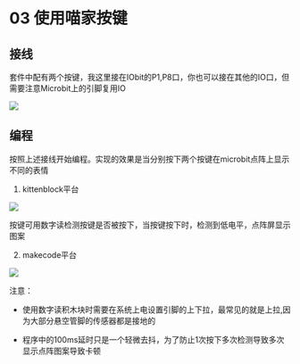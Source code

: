 # 03 使用喵家按键

## 接线

套件中配有两个按键，我这里接在IObit的P1,P8口，你也可以接在其他的IO口，但需要注意Microbit上的引脚复用IO

![](https://s2.ax1x.com/2019/09/02/nC3Oln.jpg)

## 编程  

按照上述接线开始编程。实现的效果是当分别按下两个按键在microbit点阵上显示不同的表情

1. kittenblock平台

![](https://s2.ax1x.com/2019/09/02/nCXK91.jpg)

按键可用数字读检测按键是否被按下，当按键按下时，检测到低电平，点阵屏显示图案

2. makecode平台

![](https://s2.ax1x.com/2019/09/02/nCXYAH.jpg)

注意：
- 使用数字读积木块时需要在系统上电设置引脚的上下拉，最常见的就是上拉,因为大部分悬空管脚的传感器都是接地的

- 程序中的100ms延时只是一个轻微去抖，为了防止1次按下多次检测导致多次显示点阵图案导致卡顿